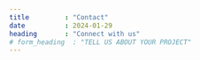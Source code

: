```yaml
---
title         : "Contact"
date          : 2024-01-29
heading       : "Connect with us"
# form_heading  : "TELL US ABOUT YOUR PROJECT"
---
```


